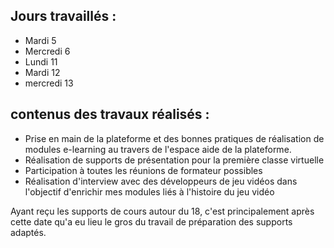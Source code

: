 ## Jours travaillés :
- Mardi 5 
- Mercredi 6 
- Lundi 11 
- Mardi 12
- mercredi 13
## contenus des travaux réalisés :
- Prise en main de la plateforme et des bonnes pratiques de réalisation de modules e-learning au travers de l'espace aide de la plateforme.
- Réalisation de supports de présentation pour la première classe virtuelle
- Participation à toutes les réunions de formateur possibles
- Réalisation d'interview avec des développeurs de jeu vidéos dans l'objectif d'enrichir mes modules liés à l'histoire du jeu vidéo

Ayant reçu les supports de cours autour du 18, c'est principalement après cette date qu'a eu lieu le gros du travail de préparation des supports adaptés.